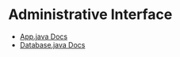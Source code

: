 # Administrative Interface


* [App.java Docs](javadocArtifacts/edu/lehigh/cse216/rdm325/admin/App.html)
* [Database.java Docs](javadocArtifacts/edu/lehigh/cse216/rdm325/admin/Database.html)